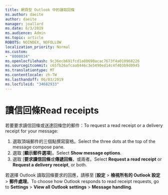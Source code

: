 ```yaml
---
title: 網頁型 Outlook 中的讀取回條
ms.author: daeite
author: daeite
manager: joallard
ms.date: 6/3/2019
ms.audience: Admin
ms.topic: article
ROBOTS: NOINDEX, NOFOLLOW
localization_priority: Normal
ms.custom:
- "8000034"
ms.openlocfilehash: 9c36ecb691fcd1a80690acac7673f4a010968226
ms.sourcegitcommit: c65fb26afcaa8446c3e5490ed14c4f403b9d0945
ms.translationtype: MT
ms.contentlocale: zh-TW
ms.lasthandoff: 06/03/2019
ms.locfileid: "34682933"
---
```

# <a name="read-receipts"></a><span data-ttu-id="4a42d-102">讀信回條</span><span class="sxs-lookup"><span data-stu-id="4a42d-102">Read receipts</span></span>

<span data-ttu-id="4a42d-103">若要要求讀信回條或送達回條您的郵件：</span><span class="sxs-lookup"><span data-stu-id="4a42d-103">To request a read receipt or a delivery receipt for your message:</span></span> 

1. <span data-ttu-id="4a42d-104">選取頂端郵件的三個點撰寫窗格。</span><span class="sxs-lookup"><span data-stu-id="4a42d-104">Select the three dots at the top of the message compose pane.</span></span>
1. <span data-ttu-id="4a42d-105">選取 [**顯示郵件選項**]。</span><span class="sxs-lookup"><span data-stu-id="4a42d-105">Select **Show message options**.</span></span>
1. <span data-ttu-id="4a42d-106">選取 [**要求讀信回條**或**傳遞回條**，或兩者。</span><span class="sxs-lookup"><span data-stu-id="4a42d-106">Select **Request a read receipt** or **Request a delivery receipt**, or both.</span></span>

<span data-ttu-id="4a42d-107">若選擇 Outlook 讀取回條要求的回應，請移至 [**設定** > **檢視所有的 Outlook 設定** > **郵件處理**。</span><span class="sxs-lookup"><span data-stu-id="4a42d-107">To choose how Outlook responds to read receipt requests, go to **Settings** > **View all Outlook settings** > **Message handling**.</span></span>